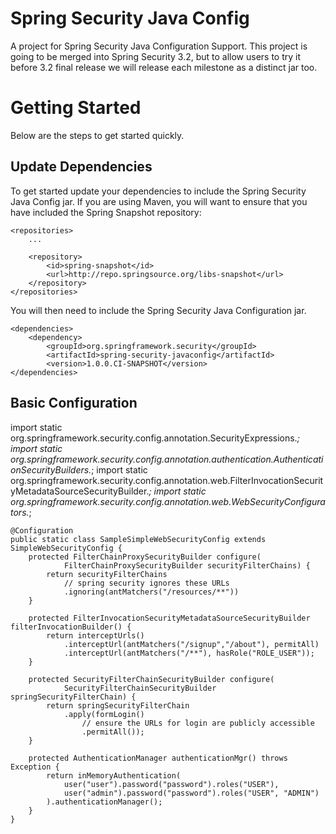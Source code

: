 Spring Security Java Config
======================

A project for Spring Security Java Configuration Support. This project is going to be merged into Spring Security 3.2, but to allow users to try it before 3.2 final release we will release
each milestone as a distinct jar too.

Getting Started
======================

Below are the steps to get started quickly.

Update Dependencies
----------------------

To get started update your dependencies to include the Spring Security Java Config jar. If you are using Maven, you will want to ensure that you have included the Spring Snapshot repository:

    <repositories>
        ...

        <repository>
            <id>spring-snapshot</id>
            <url>http://repo.springsource.org/libs-snapshot</url>
        </repository>
    </repositories>

You will then need to include the Spring Security Java Configuration jar.

    <dependencies>
        <dependency>
            <groupId>org.springframework.security</groupId>
            <artifactId>spring-security-javaconfig</artifactId>
            <version>1.0.0.CI-SNAPSHOT</version>
    </dependencies>

Basic Configuration
----------------------


import static org.springframework.security.config.annotation.SecurityExpressions.*;
import static org.springframework.security.config.annotation.authentication.AuthenticationSecurityBuilders.*;
import static org.springframework.security.config.annotation.web.FilterInvocationSecurityMetadataSourceSecurityBuilder.*;
import static org.springframework.security.config.annotation.web.WebSecurityConfigurators.*;


    @Configuration
    public static class SampleSimpleWebSecurityConfig extends SimpleWebSecurityConfig {
        protected FilterChainProxySecurityBuilder configure(
                FilterChainProxySecurityBuilder securityFilterChains) {
            return securityFilterChains
                // spring security ignores these URLs
                .ignoring(antMatchers("/resources/**"))
        }

        protected FilterInvocationSecurityMetadataSourceSecurityBuilder filterInvocationBuilder() {
            return interceptUrls()
                .interceptUrl(antMatchers("/signup","/about"), permitAll)
                .interceptUrl(antMatchers("/**"), hasRole("ROLE_USER"));
        }

        protected SecurityFilterChainSecurityBuilder configure(
                SecurityFilterChainSecurityBuilder springSecurityFilterChain) {
            return springSecurityFilterChain
                .apply(formLogin()
                    // ensure the URLs for login are publicly accessible
                    .permitAll());
        }

        protected AuthenticationManager authenticationMgr() throws Exception {
            return inMemoryAuthentication(
                user("user").password("password").roles("USER"),
                user("admin").password("password").roles("USER", "ADMIN")
            ).authenticationManager();
        }
    }
